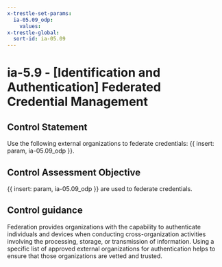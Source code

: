 ```yaml
---
x-trestle-set-params:
  ia-05.09_odp:
    values:
x-trestle-global:
  sort-id: ia-05.09
---
```


# ia-5.9 - \[Identification and Authentication\] Federated Credential Management

## Control Statement

Use the following external organizations to federate credentials: {{ insert: param, ia-05.09_odp }}.

## Control Assessment Objective

 {{ insert: param, ia-05.09_odp }} are used to federate credentials.

## Control guidance

Federation provides organizations with the capability to authenticate individuals and devices when conducting cross-organization activities involving the processing, storage, or transmission of information. Using a specific list of approved external organizations for authentication helps to ensure that those organizations are vetted and trusted.
